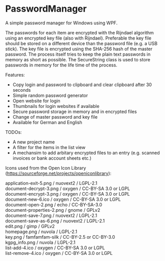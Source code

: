 # PasswordManager

A simple password manager for Windows using WPF.

The passwords for each item are encrypted with the Rijndael algorithm using an encrypted key file (also with Rijndael).
Preferable the key file should be stored on a different device than the password file (e.g. a USB stick).
The key file is encrypted using the SHA-256 hash of the master password.
The process itself tries to keep the plain text passwords in memory as short as possible. The SecureString class is used to store passwords in memory for the life time of the process.

Features:

- Copy login and password to clipboard and clear clipboard after 30 seconds
- Simple random password generator
- Open website for login
- Thumbnails for login websites if available
- Secure password storage in memory and in encrypted files
- Change of master password and key file
- Available for German and English

TODOs:

- A new project name
- A filter for the items in the list view
- A mechansim to add arbitary encrypted files to an entry (e.g. scanned invoices or bank account sheets etc.)

Icons used from the Open Icon Library (https://sourceforge.net/projects/openiconlibrary):

application-exit-5.png / nuovext2 / LGPL-2.1<br>
document-decrypt-3.png / oxygen / CC-BY-SA 3.0 or LGPL<br>
document-encrypt-3.png / oxygen / CC-BY-SA 3.0 or LGPL<br>
document-new-6.ico / oxygen / CC-BY-SA 3.0 or LGPL<br>
document-open-2.png / echo / CC-BY-SA-3.0<br>
document-properties-2.png / gnome / GPLv2<br>
document-save-7.png / nuovext2 / LGPL-2.1<br>
document-save-as-6.png / nuovext2 / LGPL-2.1<br>
edit.png / gimp / GPLv2<br>
homepage.png / nuvola / LGPL-2.1<br>
key.png / famfamfam-silk / CC-BY-2.5 or CC-BY-3.0<br>
kgpg_info.png / nuvola / LGPL-2.1<br>
list-add-4.ico / oxygen / CC-BY-SA 3.0 or LGPL<br>
list-remove-4.ico / oxygen / CC-BY-SA 3.0 or LGPL

